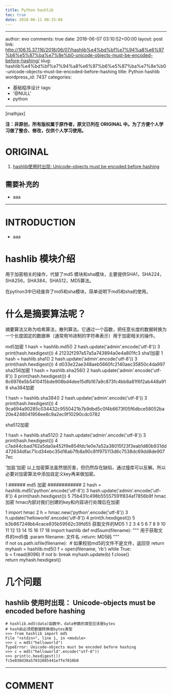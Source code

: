 ```yaml
---
title: Python hashlib
toc: true
date: 2018-06-11 08:15:04
---
```

---
author: evo
comments: true
date: 2018-06-07 03:10:52+00:00
layout: post
link: http://106.15.37.116/2018/06/07/hashlib%e4%bd%bf%e7%94%a8%e6%97%b6%e5%87%ba%e7%8e%b0-unicode-objects-must-be-encoded-before-hashing/
slug: hashlib%e4%bd%bf%e7%94%a8%e6%97%b6%e5%87%ba%e7%8e%b0-unicode-objects-must-be-encoded-before-hashing
title: Python hashlib
wordpress_id: 7437
categories:
- 基础程序设计
tags:
- '@NULL'
- python
---

<!-- more -->

[mathjax]

**注：非原创，所有版权属于原作者，原文已列在 ORIGINAL 中。为了方便个人学习做了整合、修改，仅供个人学习使用。**


# ORIGINAL





 	
  1. [hashlib使用时出现: Unicode-objects must be encoded before hashing](http://www.cnblogs.com/everfight/p/python_hashlib.html)




## 需要补充的





 	
  * aaa





* * *





# INTRODUCTION





 	
  * aaa





# hashlib 模块介绍


用于加密相关的操作，代替了md5 模块和sha模块，主要提供SHA1，SHA224，SHA256，SHA384，SHA512，MD5算法。

在python3中已经废弃了md5和sha模块，简单说明下md5和sha的使用。


# 什么是摘要算法呢？


摘要算法又称为哈希算法，散列算法。它通过一个函数，把任意长度的数据转换为一个长度固定的数据串（通常用16进制的字符串表示）用于加密相关的操作。

md5加密
1 hash = hashlib.md5()
2 hash.update('admin'.encode('utf-8'))
3 print(hash.hexdigest())
4 21232f297a57a5a743894a0e4a801fc3
sha1加密
1 hash = hashlib.sha1()
2 hash.update('admin'.encode('utf-8'))
3 print(hash.hexdigest())
4 d033e22ae348aeb5660fc2140aec35850c4da997
sha256加密
1 hash = hashlib.sha256()
2 hash.update('admin'.encode('utf-8'))
3 print(hash.hexdigest())
4 8c6976e5b5410415bde908bd4dee15dfb167a9c873fc4bb8a81f6f2ab448a918
sha384加密

1 hash = hashlib.sha384()
2 hash.update('admin'.encode('utf-8'))
3 print(hash.hexdigest())
4 9ca694a90285c034432c9550421b7b9dbd5c0f4b6673f05f6dbce58052ba20e4248041956ee8c9a2ec9f10290cdc0782

sha512加密

1 hash = hashlib.sha512()
2 hash.update('admin'.encode('utf-8'))
3 print(hash.hexdigest())
4 c7ad44cbad762a5da0a452f9e854fdc1e0e7a52a38015f23f3eab1d80b931dd472634dfac71cd34ebc35d16ab7fb8a90c81f975113d6c7538dc69dd8de9077ec

‘加盐’加密
以上加密算法虽然很厉害，但仍然存在缺陷，通过撞库可以反解。所以必要对加密算法中添加自定义key再来做加密。

1 ###### md5 加密 ############
2 hash = hashlib.md5('python'.encode('utf-8'))
3 hash.update('admin'.encode('utf-8'))
4 print(hash.hexdigest())
5 75b431c498b55557591f834af7856b9f
hmac加密
hmac内部对我们创建的key和内容进行处理后在加密

1 import hmac
2 h = hmac.new('python'.encode('utf-8'))
3 h.update('helloworld'.encode('utf-8'))
4 print(h.hexdigest())
5 b3b867248bb4cace835b59562c39fd55
获取文件的MD5
1
2
3
4
5
6
7
8
9
10
11
12
13
14
15
16
17
18
import hashlib
def md5sum(filename):
"""
用于获取文件的md5值
:param filename: 文件名
:return: MD5码
"""
if not os.path.isfile(filename):  # 如果校验md5的文件不是文件，返回空
return
myhash = hashlib.md5()
f = open(filename, 'rb')
while True:
b = f.read(8096)
if not b:
break
myhash.update(b)
f.close()
return myhash.hexdigest()














# 几个问题




## hashlib 使用时出现： Unicode-objects must be encoded before hashing



    
    # hashlib.md5(data)函数中，data参数的类型应该是bytes
    # hash前必须把数据转换成bytes类型
    >>> from hashlib import md5
    File "<stdin>", line 1, in <module>
    >>> c = md5("helloworld")
    TypeError: Unicode-objects must be encoded before hashing
    >>> c = md5("helloworld".encode("utf-8"))
    >>> print(c.hexdigest())
    fc5e038d38a57032085441e7fe7010b0












* * *





# COMMENT



